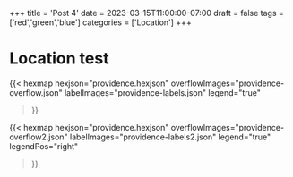 +++
title = 'Post 4'
date = 2023-03-15T11:00:00-07:00
draft = false
tags = ['red','green','blue']
categories = ['Location']
+++

# Location test
{{< hexmap 
    hexjson="providence.hexjson"
    overflowImages="providence-overflow.json"
    labelImages="providence-labels.json"
    legend="true"
>}}

{{< hexmap 
    hexjson="providence.hexjson"
    overflowImages="providence-overflow2.json"
    labelImages="providence-labels2.json"
    legend="true"
    legendPos="right"
>}}